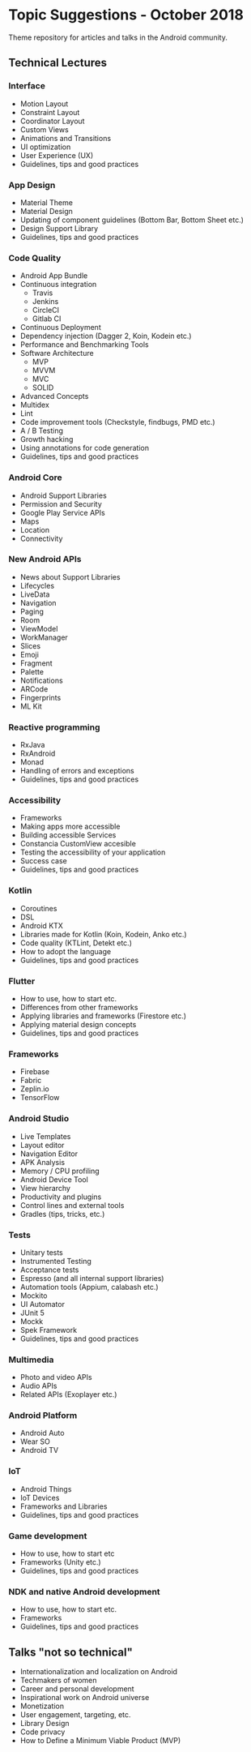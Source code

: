 # Topic Suggestions - October 2018

Theme repository for articles and talks in the Android community.

## Technical Lectures
### Interface
- Motion Layout
- Constraint Layout
- Coordinator Layout
- Custom Views
- Animations and Transitions
- UI optimization
- User Experience (UX)
- Guidelines, tips and good practices

### App Design
- Material Theme
- Material Design
- Updating of component guidelines (Bottom Bar, Bottom Sheet etc.)
- Design Support Library
- Guidelines, tips and good practices

### Code Quality
- Android App Bundle
- Continuous integration
    - Travis
    - Jenkins
    - CircleCI
    - Gitlab CI
- Continuous Deployment
- Dependency injection (Dagger 2, Koin, Kodein etc.)
- Performance and Benchmarking Tools
- Software Architecture
    - MVP
    - MVVM
    - MVC
    - SOLID
- Advanced Concepts
- Multidex
- Lint
- Code improvement tools (Checkstyle, findbugs, PMD etc.)
- A / B Testing
- Growth hacking
- Using annotations for code generation
- Guidelines, tips and good practices

### Android Core
- Android Support Libraries
- Permission and Security
- Google Play Service APIs
- Maps
- Location
- Connectivity

### New Android APIs
- News about Support Libraries
- Lifecycles
- LiveData
- Navigation
- Paging
- Room
- ViewModel
- WorkManager
- Slices
- Emoji
- Fragment
- Palette
- Notifications
- ARCode
- Fingerprints
- ML Kit

### Reactive programming
- RxJava
- RxAndroid
- Monad
- Handling of errors and exceptions
- Guidelines, tips and good practices

### Accessibility
- Frameworks
- Making apps more accessible
- Building accessible Services
- Constancia CustomView accesible
- Testing the accessibility of your application
- Success case
- Guidelines, tips and good practices

### Kotlin
- Coroutines
- DSL
- Android KTX
- Libraries made for Kotlin (Koin, Kodein, Anko etc.)
- Code quality (KTLint, Detekt etc.)
- How to adopt the language
- Guidelines, tips and good practices

### Flutter
- How to use, how to start etc.
- Differences from other frameworks
- Applying libraries and frameworks (Firestore etc.)
- Applying material design concepts
- Guidelines, tips and good practices

### Frameworks
- Firebase
- Fabric
- Zeplin.io
- TensorFlow

### Android Studio
- Live Templates
- Layout editor
- Navigation Editor
- APK Analysis
- Memory / CPU profiling
- Android Device Tool
- View hierarchy
- Productivity and plugins
- Control lines and external tools
- Gradles (tips, tricks, etc.)

### Tests
- Unitary tests
- Instrumented Testing
- Acceptance tests
- Espresso (and all internal support libraries)
- Automation tools (Appium, calabash etc.)
- Mockito
- UI Automator
- JUnit 5
- Mockk
- Spek Framework
- Guidelines, tips and good practices

### Multimedia
- Photo and video APIs
- Audio APIs
- Related APIs (Exoplayer etc.)

### Android Platform
- Android Auto
- Wear SO
- Android TV

### IoT
- Android Things
- IoT Devices
- Frameworks and Libraries
- Guidelines, tips and good practices

### Game development
- How to use, how to start etc
- Frameworks (Unity etc.)
- Guidelines, tips and good practices

### NDK and native Android development
- How to use, how to start etc.
- Frameworks
- Guidelines, tips and good practices

## Talks "not so technical"
- Internationalization and localization on Android
- Techmakers of women
- Career and personal development
- Inspirational work on Android universe
- Monetization
- User engagement, targeting, etc.
- Library Design
- Code privacy
- How to Define a Minimum Viable Product (MVP)